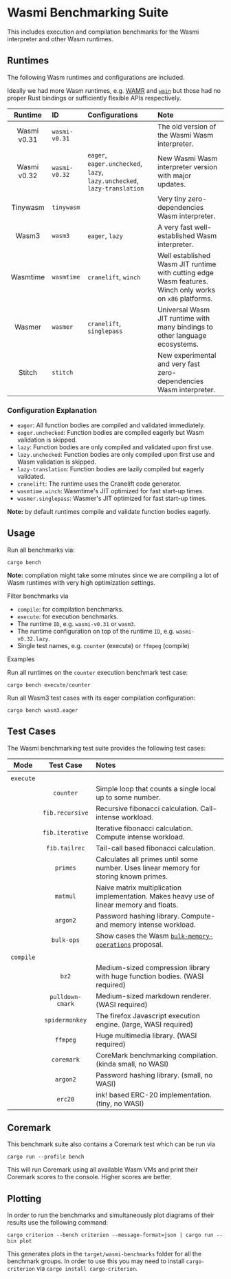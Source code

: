 # Wasmi Benchmarking Suite

This includes execution and compilation benchmarks for the Wasmi interpreter and other Wasm runtimes.

## Runtimes

The following Wasm runtimes and configurations are included.

Ideally we had more Wasm runtimes, e.g. [WAMR] and [`wain`] but those had no proper Rust bindings or sufficiently flexible APIs respectively.

[WAMR]: https://github.com/bytecodealliance/wasm-micro-runtime
[`wain`]: https://github.com/rhysd/wain

| Runtime | ID | Configurations | Note |
|:-------:|:---------------|:-----|:---|
| Wasmi v0.31 | `wasmi-v0.31` | | The old version of the Wasmi Wasm interpreter. |
| Wasmi v0.32 | `wasmi-v0.32` | `eager`, `eager.unchecked`, `lazy`, `lazy.unchecked`, `lazy-translation` | New Wasmi Wasm interpreter version with major updates. |
| Tinywasm | `tinywasm` | | Very tiny zero-dependencies Wasm interpreter. |
| Wasm3 | `wasm3` | `eager`, `lazy` | A very fast well-established Wasm interpreter. |
| Wasmtime | `wasmtime` | `cranelift`, `winch` | Well established Wasm JIT runtime with cutting edge Wasm features. Winch only works on `x86` platforms. |
| Wasmer | `wasmer` | `cranelift`, `singlepass` | Universal Wasm JIT runtime with many bindings to other language ecosystems. |
| Stitch | `stitch` | | New experimental and very fast zero-dependencies Wasm interpreter. |

### Configuration Explanation

- `eager`: All function bodies are compiled and validated immediately.
- `eager.unchecked`: Function bodies are compiled eagerly but Wasm validation is skipped.
- `lazy`: Function bodies are only compiled and validated upon first use.
- `lazy.unchecked`: Function bodies are only compiled upon first use and Wasm validation is skipped.
- `lazy-translation`: Function bodies are lazily compiled but eagerly validated.
- `cranelift`: The runtime uses the Cranelift code generator.
- `wasmtime.winch`: Wasmtime's JIT optimized for fast start-up times.
- `wasmer.singlepass`: Wasmer's JIT optimized for fast start-up times.

**Note:** by default runtimes compile and validate function bodies eagerly.

## Usage

Run all benchmarks via:

```
cargo bench
```

**Note:** compilation might take some minutes since we are compiling a lot of Wasm runtimes with very high optimization settings.

Filter benchmarks via

- `compile`: for compilation benchmarks.
- `execute`: for execution benchmarks.
- The runtime `ID`, e.g. `wasmi-v0.31` or `wasm3`.
- The runtime configuration on top of the runtime `ID`, e.g. `wasmi-v0.32.lazy`.
- Single test names, e.g. `counter` (execute) or `ffmpeg` (compile)

Examples

Run all runtimes on the `counter` execution benchmark test case:

```
cargo bench execute/counter
```

Run all Wasm3 test cases with its eager compilation configuration:

```
cargo bench wasm3.eager
```

## Test Cases

The Wasmi benchmarking test suite provides the following test cases:

| Mode | Test Case | Notes |
|:----:|:---------:|:------|
| | | |
| `execute` | | |
| | `counter` | Simple loop that counts a single local up to some number. |
| | `fib.recursive` | Recursive fibonacci calculation. Call-intense workload. |
| | `fib.iterative` | Iterative fibonacci calculation. Compute intense workload. |
| | `fib.tailrec` | Tail-call based fibonacci calculation. |
| | `primes` | Calculates all primes until some number. Uses linear memory for storing known primes. |
| | `matmul` | Naive matrix multiplication implementation. Makes heavy use of linear memory and floats. |
| | `argon2` | Password hashing library. Compute- and memory intense workload. |
| | `bulk-ops` | Show cases the Wasm [`bulk-memory-operations`] proposal. |
| | | |
| `compile` | | |
| | `bz2` | Medium-sized compression library with huge function bodies. (WASI required) |
| | `pulldown-cmark` | Medium-sized markdown renderer. (WASI required) |
| | `spidermonkey` | The firefox Javascript execution engine. (large, WASI required) |
| | `ffmpeg` | Huge multimedia library. (WASI required) |
| | `coremark` | CoreMark benchmarking compilation. (kinda small, no WASI) |
| | `argon2` | Password hashing library. (small, no WASI) |
| | `erc20` | ink! based ERC-20 implementation. (tiny, no WASI) |

[`bulk-memory-operations`]: https://github.com/WebAssembly/bulk-memory-operations

## Coremark

This benchmark suite also contains a Coremark test which can be run via

```
cargo run --profile bench
```

This will run Coremark using all available Wasm VMs and print their 
Coremark scores to the console. Higher scores are better.

## Plotting

In order to run the benchmarks and simultaneously plot diagrams of their results use the following command:

```
cargo criterion --bench criterion --message-format=json | cargo run --bin plot
```

This generates plots in the `target/wasmi-benchmarks` folder for all the benchmark groups.
In order to use this you may need to install `cargo-criterion` via `cargo install cargo-criterion`.
